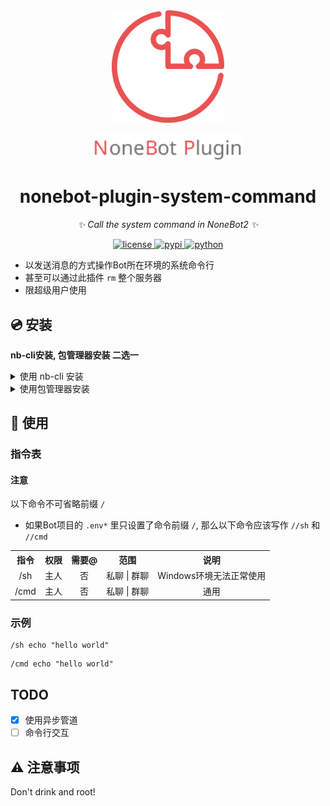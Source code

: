 <div align="center">
  <a href="https://v2.nonebot.dev/store"><img src="https://raw.githubusercontent.com/tkgs0/nbpt/resources/nbp_logo.png" width="180" height="180" alt="NoneBotPluginLogo"></a>
  <br>
  <p><img src="https://raw.githubusercontent.com/tkgs0/nbpt/resources/NoneBotPlugin.svg" width="240" alt="NoneBotPluginText"></p>
</div>

<div align="center">

# nonebot-plugin-system-command

_✨ Call the system command in NoneBot2 ✨_

<a href="./LICENSE">
    <img src="https://img.shields.io/github/license/tkgs0/nonebot-plugin-system-command.svg" alt="license">
</a>
<a href="https://pypi.python.org/pypi/nonebot-plugin-system-command">
    <img src="https://img.shields.io/pypi/v/nonebot-plugin-system-command.svg" alt="pypi">
</a>
<a href="https://www.python.org">
    <img src="https://img.shields.io/badge/python-3.9+-blue.svg" alt="python">
</a>

</div>

- 以发送消息的方式操作Bot所在环境的系统命令行
- 甚至可以通过此插件 `rm` 整个服务器
- 限超级用户使用

## 💿 安装

**nb-cli安装, 包管理器安装  二选一**

<details>
<summary>使用 nb-cli 安装</summary>

在 nonebot2 项目的根目录下打开命令行, 输入以下指令即可安装

    nb plugin install nonebot-plugin-system-command

</details>

<details>
<summary>使用包管理器安装</summary>

在 nonebot2 项目的插件目录下, 打开命令行,

**根据你使用的包管理器, 输入相应的安装命令**

<details>
<summary>pip</summary>

    pip install nonebot-plugin-system-command

</details>
<details>
<summary>pdm</summary>

    pdm add nonebot-plugin-system-command

</details>
<details>
<summary>poetry</summary>

    poetry add nonebot-plugin-system-command

</details>
<details>
<summary>conda</summary>

    conda install nonebot-plugin-system-command

</details>

打开 bot项目下的 `pyproject.toml` 文件,

在其 `plugins` 里加入 `nonebot_plugin_system_command`

    plugins = ["nonebot_plugin_system_command"]

</details>
</details>

## 🎉 使用

### 指令表

#### 注意

以下命令不可省略前缀 `/`

- 如果Bot项目的 `.env*` 里只设置了命令前缀 `/`,
  那么以下命令应该写作 `//sh` 和 `//cmd`

<table> 
  <tr align="center">
    <th> 指令 </th>
    <th> 权限 </th>
    <th> 需要@ </th>
    <th> 范围 </th>
    <th> 说明 </th>
  </tr>
  <tr align="center">
    <td> /sh </td>
    <td> 主人 </td>
    <td> 否 </td>
    <td> 私聊 | 群聊 </td>
    <td> Windows环境无法正常使用 </td>
  </tr>
  <tr align="center">
    <td> /cmd </td>
    <td> 主人 </td>
    <td> 否 </td>
    <td> 私聊 | 群聊 </td>
    <td> 通用 </td>
  </tr>
</table>

### 示例

```
/sh echo "hello world"
```

```
/cmd echo "hello world"
```

## TODO

- [x] 使用异步管道
- [ ] 命令行交互

## ⚠️ 注意事项

Don't drink and root!
